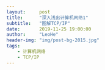 ```yaml
---
layout:     post
title:      "深入浅出计算机网络1"
subtitle:   "图解TCP/IP"
date:       2019-11-25 19:00:00
author:     "LeoHe"
header-img: "img/post-bg-2015.jpg"
tags:
    - 计算机网络
    - TCP/IP
---
```



